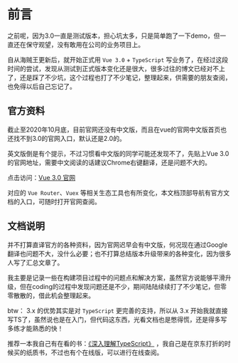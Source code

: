 # 前言

之前呢，因为3.0一直是测试版本，担心坑太多，只是简单跑了一下demo，但一直还在保守观望，没有敢用在公司的业务项目上。

自从海贼王更新后，就开始正式用 `Vue 3.0` + `TypeScript` 写业务了，在经过这段时间的尝试，发现从测试到正式版本变化还是很大，很多过往的博文已经对不上了，还是踩了不少坑，这个过程也打了不少笔记，整理起来，供需要的朋友查阅，也免得以后自己忘记了。

## 官方资料

截止至2020年10月底，目前官网还没有中文版，而且在vue的官网中文版首页也还找不到3.0的官网入口，默认还是2.0的。

英文版倒是有个提示，不过习惯看中文版的同学可能还发现不了，先贴上Vue 3.0的官网地址，需要中文阅读的话建议Chrome右键翻译，还是问题不大的。

点击访问：[Vue 3.0 官网](https://v3.vuejs.org/)

对应的 `Vue Router`、`Vuex` 等相关生态工具也有所变化，本文档顶部导航有官方文档的入口，可随时打开官网查阅。

## 文档说明

并不打算直译官方的各种资料，因为官网迟早会有中文版，何况现在通过Google翻译也问题不大，没什么必要；也不打算总结版本升级带来的各种变化，因为很多人写了汇总文章了。

我主要是记录一些在构建项目过程中的问题点和解决方案，虽然官方说能够平滑升级，但在coding的过程中发现问题还是不少，期间陆陆续续打了不少笔记，但零零散散的，借此机会整理起来。

btw： 3.x 的优势其实是对 `TypeScript` 更完善的支持，所以从 3.x 开始我就直接写TS了，虽然说也是在入门，但代码这东西，光看文档也是憋得慌，还是得多写多练才能熟悉的快！

推荐一本我自己有在看的书：[《深入理解TypeScript》](https://jkchao.github.io/typescript-book-chinese/) ，我自己是在京东打折的时候买的纸质书，不过也有个在线版，可以进行在线查阅。